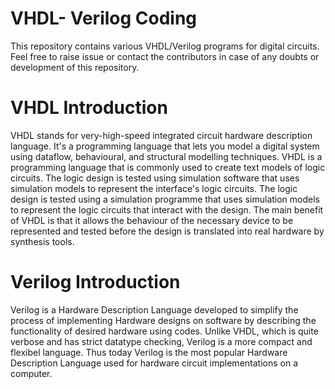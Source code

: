 # VHDL- Verilog Coding

This repository contains various VHDL/Verilog programs for digital circuits. Feel free to raise issue or contact the contributors in case of any doubts or development of this repository.

# VHDL Introduction
VHDL stands for very-high-speed integrated circuit hardware description language. It's a programming language that lets you model a digital system using dataflow, behavioural, and structural modelling techniques. VHDL is a programming language that is commonly used to create text models of logic circuits. The logic design is tested using simulation software that uses simulation models to represent the interface's logic circuits. The logic design is tested using a simulation programme that uses simulation models to represent the logic circuits that interact with the design. The main benefit of VHDL is that it allows the behaviour of the necessary device to be represented and tested before the design is translated into real hardware by synthesis tools. 

# Verilog Introduction
Verilog is a Hardware Description Language developed to simplify the process of implementing Hardware designs on software by describing the functionality of desired hardware using codes. Unlike VHDL, which is quite verbose and has strict datatype checking, Verilog is a more compact and flexibel language. Thus today Verilog is the most popular Hardware Description Language used for hardware circuit implementations on a computer.

